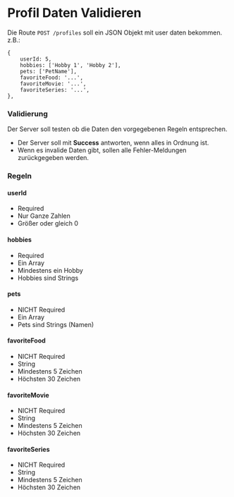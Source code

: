 # Profil Daten Validieren

Die Route `POST /profiles` soll ein JSON Objekt mit user daten bekommen.
z.B.:  
```
{
    userId: 5,
    hobbies: ['Hobby 1', 'Hobby 2'],
    pets: ['PetName'],
    favoriteFood: '...',
    favoriteMovie: '...',
    favoriteSeries: '...',
},
```
### Validierung
Der Server soll testen ob die Daten den vorgegebenen Regeln entsprechen.

* Der Server soll mit **Success** antworten, wenn alles in Ordnung ist.  
* Wenn es invalide Daten gibt, sollen alle Fehler-Meldungen zurückgegeben werden.

### Regeln
#### userId
* Required
* Nur Ganze Zahlen
* Größer oder gleich 0
#### hobbies
* Required
* Ein Array
* Mindestens ein Hobby
* Hobbies sind Strings
#### pets
* NICHT Required
* Ein Array
* Pets sind Strings (Namen)
#### favoriteFood
* NICHT Required
* String
* Mindestens 5 Zeichen
* Höchsten 30 Zeichen
#### favoriteMovie
* NICHT Required
* String
* Mindestens 5 Zeichen
* Höchsten 30 Zeichen
#### favoriteSeries
* NICHT Required
* String
* Mindestens 5 Zeichen
* Höchsten 30 Zeichen